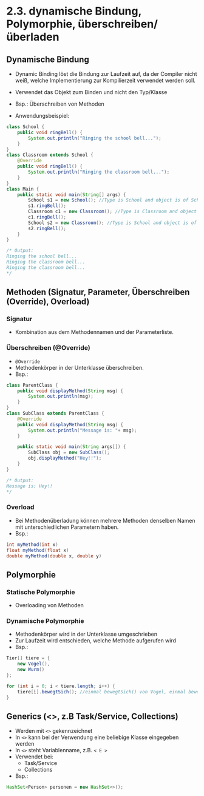 # 2.3. dynamische Bindung, Polymorphie, überschreiben/überladen

## Dynamische Bindung

* Dynamic Binding löst die Bindung zur Laufzeit auf, da der Compiler nicht weiß, welche Implementierung zur Kompilierzeit verwendet werden soll.
* Verwendet das Objekt zum Binden und nicht den Typ/Klasse
* Bsp.: Überschreiben von Methoden

* Anwendungsbeispiel:

```java
class School {
    public void ringBell() {
        System.out.println("Ringing the school bell...");
    }
}
class Classroom extends School {
    @Override
    public void ringBell() {
        System.out.println("Ringing the classroom bell...");
    }
}
class Main {
    public static void main(String[] args) {
        School s1 = new School(); //Type is School and object is of School
        s1.ringBell();
        Classroom c1 = new Classroom(); //Type is Classroom and object is of Classroom
        c1.ringBell();
        School s2 = new Classroom(); //Type is School and object is of Classroom
        s2.ringBell();
    }
}

/* Output:
Ringing the school bell...
Ringing the classroom bell...
Ringing the classroom bell...
*/
```

## Methoden (Signatur, Parameter, Überschreiben (Override), Overload)

### Signatur
* Kombination aus dem Methodennamen und der Parameterliste.

### Überschreiben (@Override)
* `@Override`
* Methodenkörper in der Unterklasse überschreiben.
* Bsp.:

```java
class ParentClass {
	public void displayMethod(String msg) {
		System.out.println(msg);
	}
}
class SubClass extends ParentClass {
	@Override
	public void displayMethod(String msg) {
		System.out.println("Message is: "+ msg);
	}

	public static void main(String args[]) {
		SubClass obj = new SubClass();
		obj.displayMethod("Hey!!");
	}
}

/* Output:
Message is: Hey!!
*/
```

### Overload
* Bei Methodenüberladung können mehrere Methoden denselben Namen mit unterschiedlichen Parametern haben.
* Bsp.:

```java
int myMethod(int x)
float myMethod(float x)
double myMethod(double x, double y)
```

## Polymorphie

### Statische Polymorphie
* Overloading von Methoden

### Dynamische Polymorphie
* Methodenkörper wird in der Unterklasse umgeschrieben
* Zur Laufzeit wird entschieden, welche Methode aufgerufen wird
* Bsp.:

```java
Tier[] tiere = {
    new Vogel(),
    new Wurm()
};

for (int i = 0; i < tiere.length; i++) {
    tiere[i].bewegtSich(); //einmal bewegtSich() von Vogel, einmal bewegtSich() von Wurm
}
```

## Generics (<>, z.B Task/Service, Collections)
* Werden mit `<>` gekennzeichnet
* In `<>` kann bei der Verwendung eine beliebige Klasse eingegeben werden
* In `<>` steht Variablenname, z.B. `< E >`
* Verwendet bei:
	* Task/Service
	* Collections
* Bsp.:

```java
HashSet<Person> personen = new HashSet<>();
```